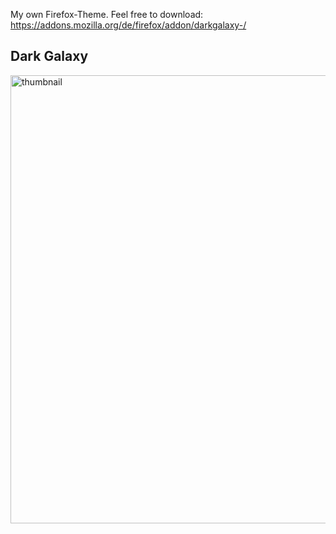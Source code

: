 My own Firefox-Theme. Feel free to download: https://addons.mozilla.org/de/firefox/addon/darkgalaxy-/



<h2>Dark Galaxy</h2>

<img width="717" alt="thumbnail" src="https://user-images.githubusercontent.com/57140925/134546209-89dcfa16-7545-4c3d-9c09-5673e892ee68.png">
